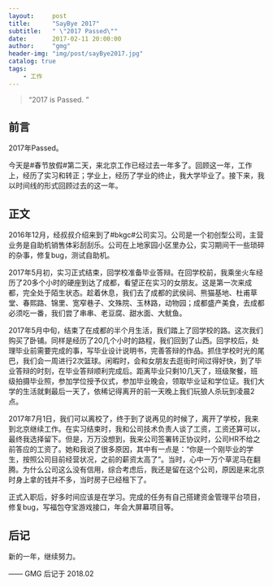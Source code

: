 ```yaml
---
layout:     post
title:      "SayBye 2017"
subtitle:   " \"2017 Passed\""
date:       2017-02-11 20:00:00
author:     "gmg"
header-img: "img/post/sayBye2017.jpg"
catalog: true
tags:
    - 工作
---
```


> “2017 is Passed. ”


## 前言

2017年Passed。

今天是#春节放假#第二天，来北京工作已经过去一年多了。回顾这一年，工作上，经历了实习和转正；学业上，经历了学业的终止，我大学毕业了。接下来，我以时间线的形式回顾过去的这一年。


<p id = "build"></p>

## 正文




2016年12月，经叔叔介绍来到了#bkgc#公司实习。公司是一个初创型公司，主营业务是自助机销售体彩刮刮乐。公司在上地家园小区里办公，实习期间干一些琐碎的杂事，修复bug，测试自助机。

2017年5月初，实习正式结束，回学校准备毕业答辩。在回学校前，我乘坐火车经历了20多个小时的硬座到达了成都，看望正在实习的女朋友。这是第一次来成都，完全处于陌生状态。趁着休息，我们去了成都的武侯祠、熊猫基地、杜甫草堂、春熙路、锦里、宽窄巷子、文殊院、玉林路，动物园；成都盛产美食，去成都必须吃一番，我们尝了串串、老豆腐、甜水面、大鱿鱼。

2017年5月中旬，结束了在成都的半个月生活，我们踏上了回学校的路。这次我们购买了卧铺。同样是经历了20几个小时的路程，我们回到了山西。回学校后，处理毕业前需要完成的事，写毕业设计说明书，完善答辩的作品。抓住学校时光的尾巴，我们会一周进行2次篮球。闲暇时，会和女朋友去逛街时间过得好快，到了毕业答辩的时刻，在毕业答辩顺利完成后。距离毕业只剩10几天了，班级聚餐，班级拍摄毕业照，参加学位授予仪式，参加毕业晚会，领取毕业证和学位证。我们大学的生活就剩最后一天了，依稀记得离开的前一天晚上我们玩狼人杀玩到凌晨2点。

2017年7月1日，我们可以离校了，终于到了说再见的时候了，离开了学校，我来到北京继续工作。在实习结束时，我和公司技术负责人谈了工资，工资还算可以，最终我选择留下。但是，万万没想到，我来公司签署转正协议时，公司HR不给之前答应的工资了。她和我说了很多原因，其中有一点是：“你是一个刚毕业的学生，按照公司目前经营状况，之前的薪资太高了”。当时，心中一万个草泥马在翻腾。为什么公司这么没有信用，综合考虑后，我还是留在这个公司，原因是来北京时身上拿的钱并不多，当时房子已经租下了。

正式入职后，好多时间应该是在学习。完成的任务有自己搭建资金管理平台项目，修复bug，写福包夺宝游戏接口，年会大屏幕项目等。
## 后记

新的一年，继续努力。

—— GMG 后记于 2018.02


